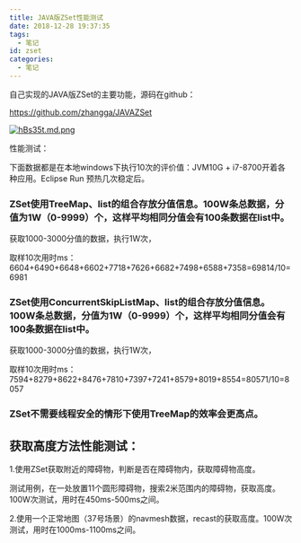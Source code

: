```yaml
---
title: JAVA版ZSet性能测试
date: 2018-12-28 19:37:35
tags:
  - 笔记
id: zset
categories:
  - 笔记
---
```


自己实现的JAVA版ZSet的主要功能，源码在github：

https://github.com/zhangga/JAVAZSet

[![hBs35t.md.png](https://z3.ax1x.com/2021/09/01/hBs35t.md.png)](https://imgtu.com/i/hBs35t)

性能测试：

下面数据都是在本地windows下执行10次的评价值：JVM10G + i7-8700开着各种应用。Eclipse Run 预热几次稳定后。

### ZSet使用TreeMap、list的组合存放分值信息。100W条总数据，分值为1W（0-9999）个，这样平均相同分值会有100条数据在list中。

获取1000-3000分值的数据，执行1W次，

取样10次用时ms：6604+6490+6648+6602+7718+7626+6682+7498+6588+7358=69814/10=6981

### ZSet使用ConcurrentSkipListMap、list的组合存放分值信息。100W条总数据，分值为1W（0-9999）个，这样平均相同分值会有100条数据在list中。

获取1000-3000分值的数据，执行1W次，

取样10次用时ms：7594+8279+8622+8476+7810+7397+7241+8579+8019+8554=80571/10=8057

### ZSet不需要线程安全的情形下使用TreeMap的效率会更高点。

## 获取高度方法性能测试：

1.使用ZSet获取附近的障碍物，判断是否在障碍物内，获取障碍物高度。

测试用例，在一处放置11个圆形障碍物，搜索2米范围内的障碍物，获取高度。100W次测试，用时在450ms-500ms之间。

2.使用一个正常地图（37号场景）的navmesh数据，recast的获取高度。100W次测试，用时在1000ms-1100ms之间。
